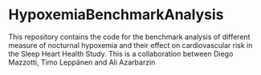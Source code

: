 # HypoxemiaBenchmarkAnalysis
This repository contains the code for the benchmark analysis of different measure of nocturnal hypoxemia and their effect on cardiovascular risk in the Sleep Heart Health Study. This is a collaboration between Diego Mazzotti, Timo Leppänen and Ali Azarbarzin
